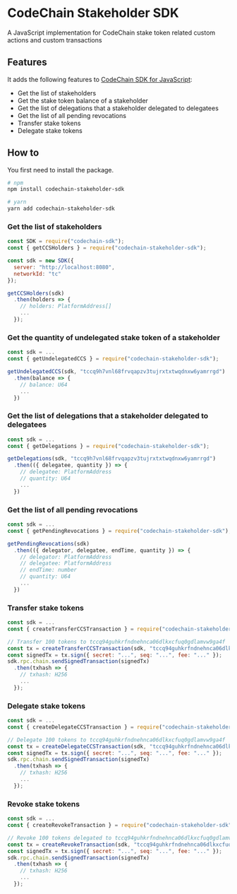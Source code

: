 # CodeChain Stakeholder SDK

A JavaScript implementation for CodeChain stake token related custom actions and custom transactions

## Features

It adds the following features to [CodeChain SDK for JavaScript](https://github.com/CodeChain-io/codechain-sdk-js):

- Get the list of stakeholders
- Get the stake token balance of a stakeholder
- Get the list of delegations that a stakeholder delegated to delegatees
- Get the list of all pending revocations
- Transfer stake tokens
- Delegate stake tokens

## How to

You first need to install the package.

```sh
# npm
npm install codechain-stakeholder-sdk

# yarn
yarn add codechain-stakeholder-sdk
```

### Get the list of stakeholders

```js
const SDK = require("codechain-sdk");
const { getCCSHolders } = require("codechain-stakeholder-sdk");

const sdk = new SDK({
  server: "http://localhost:8080",
  networkId: "tc"
});

getCCSHolders(sdk)
  .then(holders => {
    // holders: PlatformAddress[]
    ...
  });
```

### Get the quantity of undelegated stake token of a stakeholder

```js
const sdk = ...
const { getUndelegatedCCS } = require("codechain-stakeholder-sdk");

getUndelegatedCCS(sdk, "tccq9h7vnl68frvqapzv3tujrxtxtwqdnxw6yamrrgd")
  .then(balance => {
    // balance: U64
    ...
  })
```

### Get the list of delegations that a stakeholder delegated to delegatees

```js
const sdk = ...
const { getDelegations } = require("codechain-stakeholder-sdk");

getDelegations(sdk, "tccq9h7vnl68frvqapzv3tujrxtxtwqdnxw6yamrrgd")
  .then(({ delegatee, quantity }) => {
    // delegatee: PlatformAddress
    // quantity: U64
    ...
  })
```

### Get the list of all pending revocations

```js
const sdk = ...
const { getPendingRevocations } = require("codechain-stakeholder-sdk");

getPendingRevocations(sdk)
  .then(({ delegator, delegatee, endTime, quantity }) => {
    // delegator: PlatformAddress
    // delegatee: PlatformAddress
    // endTime: number
    // quantity: U64
    ...
  })
```

### Transfer stake tokens

```js
const sdk = ...
const { createTransferCCSTransaction } = require("codechain-stakeholder-sdk");

// Transfer 100 tokens to tccq94guhkrfndnehnca06dlkxcfuq0gdlamvw9ga4f
const tx = createTransferCCSTransaction(sdk, "tccq94guhkrfndnehnca06dlkxcfuq0gdlamvw9ga4f", 100);
const signedTx = tx.sign({ secret: "...", seq: "...", fee: "..." });
sdk.rpc.chain.sendSignedTransaction(signedTx)
  .then(txhash => {
    // txhash: H256
    ...
  });
```

### Delegate stake tokens

```js
const sdk = ...
const { createDelegateCCSTransaction } = require("codechain-stakeholder-sdk");

// Delegate 100 tokens to tccq94guhkrfndnehnca06dlkxcfuq0gdlamvw9ga4f
const tx = createDelegateCCSTransaction(sdk, "tccq94guhkrfndnehnca06dlkxcfuq0gdlamvw9ga4f", 100);
const signedTx = tx.sign({ secret: "...", seq: "...", fee: "..." });
sdk.rpc.chain.sendSignedTransaction(signedTx)
  .then(txhash => {
    // txhash: H256
    ...
  });
```

### Revoke stake tokens

```js
const sdk = ...
const { createRevokeTransaction } = require("codechain-stakeholder-sdk");

// Revoke 100 tokens delegated to tccq94guhkrfndnehnca06dlkxcfuq0gdlamvw9ga4f
const tx = createRevokeTransaction(sdk, "tccq94guhkrfndnehnca06dlkxcfuq0gdlamvw9ga4f", 100);
const signedTx = tx.sign({ secret: "...", seq: "...", fee: "..." });
sdk.rpc.chain.sendSignedTransaction(signedTx)
  .then(txhash => {
    // txhash: H256
    ...
  });
```

